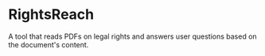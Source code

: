 # RightsReach
A tool that reads PDFs on legal rights and answers user questions based on the document's content.
